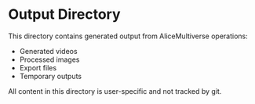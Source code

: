 # Output Directory

This directory contains generated output from AliceMultiverse operations:
- Generated videos
- Processed images
- Export files
- Temporary outputs

All content in this directory is user-specific and not tracked by git.